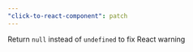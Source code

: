 ```yaml
---
"click-to-react-component": patch
---
```


Return `null` instead of `undefined` to fix React warning
